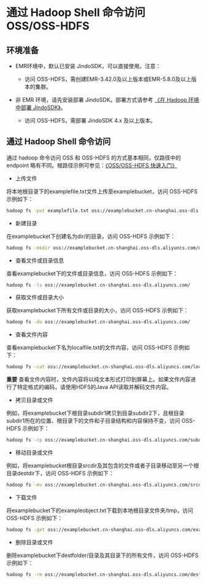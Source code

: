 # 通过 Hadoop Shell 命令访问 OSS/OSS-HDFS

## 环境准备

*   EMR环境中，默认已安装 JindoSDK，可以直接使用。注意：
    
    *   访问 OSS-HDFS，需创建EMR-3.42.0及以上版本或EMR-5.8.0及以上版本的集群。
        
*   非 EMR 环境，请先安装部署 JindoSDK。部署方式请参考 [《在 Hadoop 环境中部署 JindoSDK》](/docs/user/jindosdk/jindosdk_deployment_hadoop.md)。
    
    *   访问 OSS-HDFS，需部署 JindoSDK 4.x 及以上版本。
        

## 通过 Hadoop Shell 命令访问

通过 hadoop 命令访问 OSS 和 OSS-HDFS 的方式基本相同，仅路径中的 endpoint 略有不同。根路径示例可参见：[《OSS/OSS-HDFS 快速入门》](../oss_quickstart.md)

*   上传文件
    

将本地根目录下的examplefile.txt文件上传至examplebucket，访问 OSS-HDFS 示例如下：

```bash
hadoop fs -put examplefile.txt oss://examplebucket.cn-shanghai.oss-dls.aliyuncs.com/
```

*   新建目录
    
在examplebucket下创建名为dir/的目录，访问 OSS-HDFS 示例如下：

```bash
hadoop fs -mkdir oss://examplebucket.cn-shanghai.oss-dls.aliyuncs.com/dir/
```

*   查看文件或目录信息
    
查看examplebucket下的文件或目录信息，访问 OSS-HDFS 示例如下：

```bash
hadoop fs -ls oss://examplebucket.cn-shanghai.oss-dls.aliyuncs.com/
```

*   获取文件或目录大小
    
获取examplebucket下所有文件或目录的大小，访问 OSS-HDFS 示例如下：

```bash
hadoop fs -du oss://examplebucket.cn-shanghai.oss-dls.aliyuncs.com/
```

*   查看文件内容
    
查看examplebucket下名为localfile.txt的文件内容，访问 OSS-HDFS 示例如下：

```bash
hadoop fs -cat oss://examplebucket.cn-shanghai.oss-dls.aliyuncs.com/localfile.txt
```

**重要** 查看文件内容时，文件内容将以纯文本形式打印到屏幕上。如果文件内容进行了特定格式的编码，请使用HDFS的Java API读取并解码文件内容。

*   拷贝目录或文件
    
例如，将examplebucket下根目录subdir1拷贝到目录subdir2下，且根目录subdir1所在的位置、根目录下的文件和子目录结构和内容保持不变，访问 OSS-HDFS 示例如下：

```bash
hadoop fs -cp oss://examplebucket.cn-shanghai.oss-dls.aliyuncs.com/subdir1  oss://examplebucket.cn-shanghai.oss-dls.aliyuncs.com/subdir2/subdir1
```

*   移动目录或文件
    
例如，将examplebucket根目录srcdir及其包含的文件或者子目录移动至另一个根目录destdir下，访问 OSS-HDFS 示例如下：

```bash
hadoop fs -mv oss://examplebucket.cn-shanghai.oss-dls.aliyuncs.com/srcdir  oss://examplebucket.cn-shanghai.oss-dls.aliyuncs.com/destdir
```

*   下载文件
    
将examplebucket下的exampleobject.txt下载到本地根目录文件夹/tmp，访问 OSS-HDFS 示例如下：

```bash
hadoop fs -get oss://examplebucket.cn-shanghai.oss-dls.aliyuncs.com/exampleobject.txt  /tmp/
```

*   删除目录或文件
    
删除examplebucket下destfolder/目录及其目录下的所有文件，访问 OSS-HDFS 示例如下：

```bash
hadoop fs -rm oss://examplebucket.cn-shanghai.oss-dls.aliyuncs.com/destfolder/
```